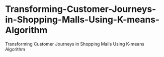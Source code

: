 # Transforming-Customer-Journeys-in-Shopping-Malls-Using-K-means-Algorithm
Transforming Customer Journeys in Shopping Malls Using K-means Algorithm
